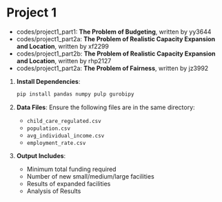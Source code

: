 # Project 1

- codes/project1_part1: **The Problem of Budgeting**, written by yy3644
- codes/project1_part2a: **The Problem of Realistic Capacity Expansion and Location**, written by xf2299
- codes/project1_part2b: **The Problem of Realistic Capacity Expansion and Location**, written by rhp2127
- codes/project1_part2a: **The Problem of Fairness**, written by jz3992

1. **Install Dependencies**:

   ```bash
   pip install pandas numpy pulp gurobipy 
   ```

2. **Data Files**: Ensure the following files are in the same directory:

   - `child_care_regulated.csv`
   - `population.csv`
   - `avg_individual_income.csv`
   - `employment_rate.csv`

3. **Output Includes**:

   - Minimum total funding required
   - Number of new small/medium/large facilities
   - Results of expanded facilities
   - Analysis of Results
